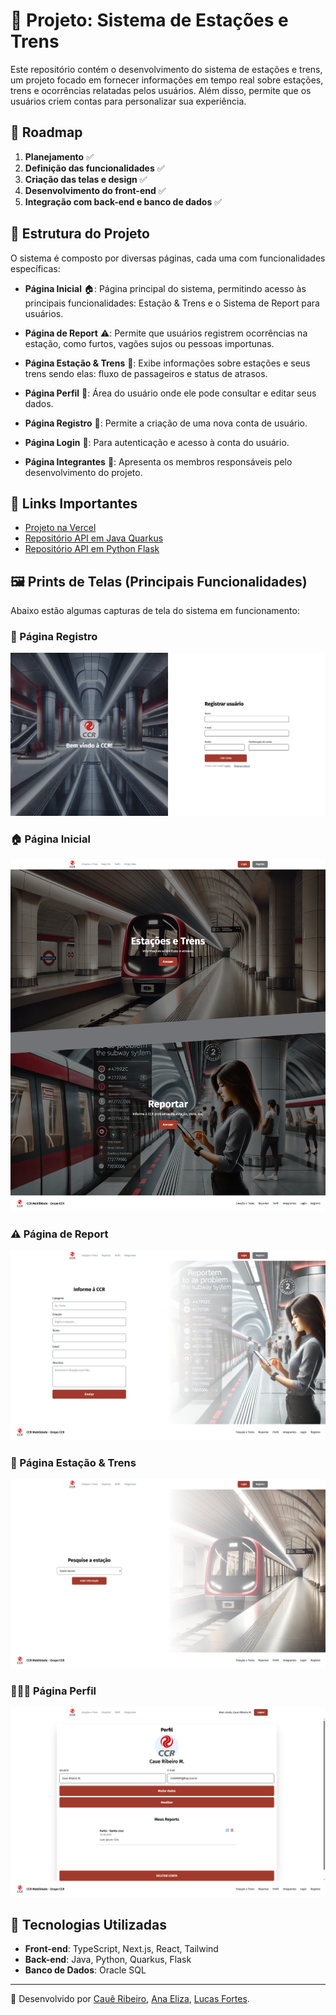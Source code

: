 # 📌 Projeto: Sistema de Estações e Trens

Este repositório contém o desenvolvimento do sistema de estações e trens, um projeto focado em fornecer informações em tempo real sobre estações, trens e ocorrências relatadas pelos usuários. Além disso, permite que os usuários criem contas para personalizar sua experiência.

## 🚀 Roadmap

1. **Planejamento** ✅
2. **Definição das funcionalidades** ✅
3. **Criação das telas e design** ✅
4. **Desenvolvimento do front-end** ✅
5. **Integração com back-end e banco de dados** ✅

## 📂 Estrutura do Projeto

O sistema é composto por diversas páginas, cada uma com funcionalidades específicas:

-   **Página Inicial** 🏠: Página principal do sistema, permitindo acesso às principais funcionalidades: Estação & Trens e o Sistema de Report para usuários.

-   **Página de Report** ⚠️: Permite que usuários registrem ocorrências na estação, como furtos, vagões sujos ou pessoas importunas.
-   **Página Estação & Trens** 🚆: Exibe informações sobre estações e seus trens sendo elas: fluxo de passageiros e status de atrasos.
-   **Página Perfil** 👤: Área do usuário onde ele pode consultar e editar seus dados.
-   **Página Registro** 📝: Permite a criação de uma nova conta de usuário.
-   **Página Login** 🔑: Para autenticação e acesso à conta do usuário.
-   **Página Integrantes** 👥: Apresenta os membros responsáveis pelo desenvolvimento do projeto.

## 🔗 Links Importantes

-   [Projeto na Vercel](https://challenge-ccr.vercel.app/)
-   [Repositório API em Java Quarkus](https://github.com/challengefiap-ccr/API-QUARKUS-CCR)
-   [Repositório API em Python Flask](https://github.com/challengefiap-ccr/API_PYTHON_CCR)

## 🖼️ Prints de Telas (Principais Funcionalidades)

Abaixo estão algumas capturas de tela do sistema em funcionamento:

### 📝 Página Registro

![Página Registro](./public/readme/registro.png)

### 🏠 Página Inicial

![Página Inicial](./public/readme/principal.png)

### ⚠️ Página de Report

![Página de Report](./public/readme/report.png)

### 🚆 Página Estação & Trens

![Página Estação e Trens](./public/readme/estacao&trens.png)

### 👨🏽‍🦱 Página Perfil

![Página Perfil](./public/readme/perfil.png)

## 📌 Tecnologias Utilizadas

-   **Front-end**: TypeScript, Next.js, React, Tailwind
-   **Back-end**: Java, Python, Quarkus, Flask
-   **Banco de Dados**: Oracle SQL

---

🔹 Desenvolvido por [Cauê Ribeiro](https://github.com/Caue-Ribeiro), [Ana Eliza](https://github.com/ana-elizakb), [Lucas Fortes](https://github.com/Lucas-fiap).
